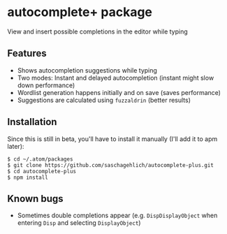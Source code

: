 # autocomplete+ package

View and insert possible completions in the editor while typing

## Features

* Shows autocompletion suggestions while typing
* Two modes: Instant and delayed autocompletion (instant might slow down performance)
* Wordlist generation happens initially and on save (saves performance)
* Suggestions are calculated using `fuzzaldrin` (better results)

## Installation

Since this is still in beta, you'll have to install it manually (I'll add it to apm later):

```
$ cd ~/.atom/packages
$ git clone https://github.com/saschagehlich/autocomplete-plus.git
$ cd autocomplete-plus
$ npm install
```

## Known bugs

* Sometimes double completions appear (e.g. `DispDisplayObject` when entering `Disp` and selecting `DisplayObject`)
